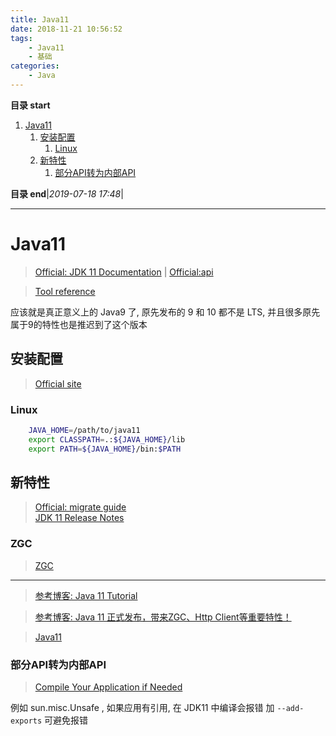 ```yaml
---
title: Java11
date: 2018-11-21 10:56:52
tags: 
    - Java11
    - 基础
categories: 
    - Java
---
```


**目录 start**
 
1. [Java11](#java11)
    1. [安装配置](#安装配置)
        1. [Linux](#linux)
    1. [新特性](#新特性)
        1. [部分API转为内部API](#部分api转为内部api)

**目录 end**|_2019-07-18 17:48_|
****************************************
# Java11 
> [Official: JDK 11 Documentation](https://docs.oracle.com/en/java/javase/11/) | [Official:api](https://docs.oracle.com/en/java/javase/11/docs/api/index.html)

> [Tool reference](https://docs.oracle.com/en/java/javase/11/tools/tools-and-command-reference.html)

应该就是真正意义上的 Java9 了, 原先发布的 9 和 10 都不是 LTS, 并且很多原先属于9的特性也是推迟到了这个版本

## 安装配置
> [Official site](https://www.oracle.com/technetwork/java/javase/downloads/index.html)

### Linux
```sh
    JAVA_HOME=/path/to/java11
    export CLASSPATH=.:${JAVA_HOME}/lib
    export PATH=${JAVA_HOME}/bin:$PATH
```

## 新特性
> [Official: migrate guide](https://docs.oracle.com/en/java/javase/11/migrate/index.html)  
> [JDK 11 Release Notes](https://www.oracle.com/technetwork/java/javase/11-relnote-issues-5012449.html#JDK-8197831)

### ZGC
> [ZGC](/Java/AdvancedLearning/JVM.md#ZGC)  

*******************************
> [参考博客: Java 11 Tutorial](https://winterbe.com/posts/2018/09/24/java-11-tutorial/)

> [参考博客: Java 11 正式发布，带来ZGC、Http Client等重要特性！ ](https://mp.weixin.qq.com/s/CA_snRZ0kw9i-p1YCnHRKA)

> [Java11](https://blog.csdn.net/weixin_38055381/article/details/82865385)


### 部分API转为内部API
> [Compile Your Application if Needed](https://docs.oracle.com/en/java/javase/11/migrate/index.html#JSMIG-GUID-77874D97-46F3-4DB5-85E4-2ACB5F8D760B)

例如 sun.misc.Unsafe , 如果应用有引用, 在 JDK11 中编译会报错 加 `--add-exports` 可避免报错
